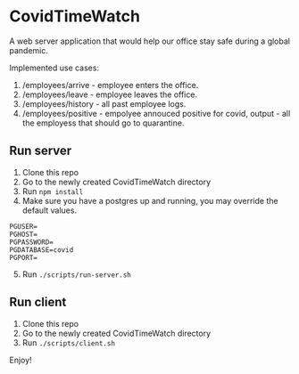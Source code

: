 # CovidTimeWatch

A web server application that would help our office stay safe during a
global pandemic.

Implemented use cases:

 1. /employees/arrive - employee enters the office.
 2. /employees/leave - employee leaves the office.
 3. /employees/history - all past employee logs.
 4. /employees/positive - empolyee annouced positive for covid, output - all the employess that should go to quarantine.

## Run server

1. Clone this repo
2. Go to the newly created CovidTimeWatch directory
3. Run `npm install`
4. Make sure you have a postgres up and running, you may override the default values.
```
PGUSER=
PGHOST=
PGPASSWORD=
PGDATABASE=covid
PGPORT=
```
5. Run `./scripts/run-server.sh`

## Run client

1. Clone this repo
2. Go to the newly created CovidTimeWatch directory
3. Run `./scripts/client.sh`


Enjoy!
